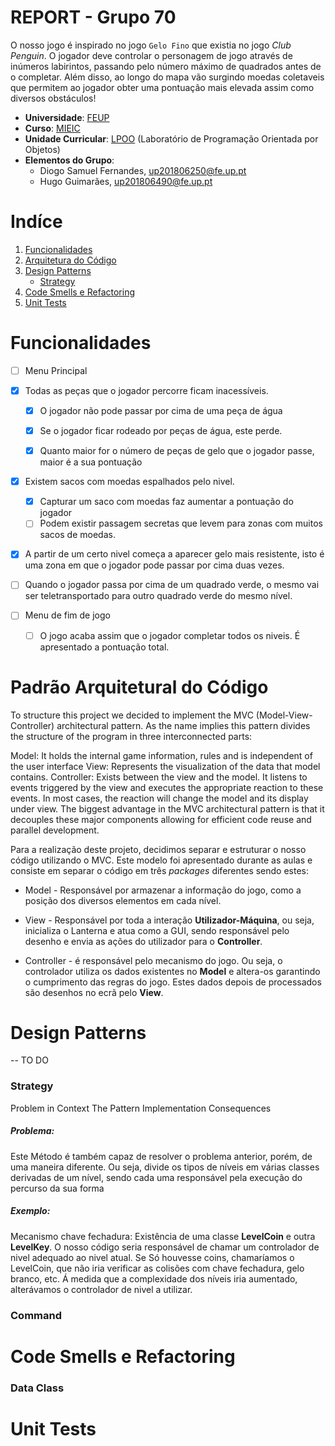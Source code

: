 # REPORT - Grupo 70


O nosso jogo é inspirado no jogo `Gelo Fino` que existia no jogo *Club Penguin*. O jogador deve controlar o personagem de jogo através de inúmeros labirintos, passando pelo número máximo de quadrados antes de o completar. Além disso, ao longo do mapa vão surgindo moedas coletaveis que permitem ao jogador obter uma pontuação mais elevada assim como diversos obstáculos!

- **Universidade**: [FEUP](https://sigarra.up.pt/feup/pt/web_page.Inicial)
- **Curso**: [MIEIC](https://sigarra.up.pt/feup/pt/cur_geral.cur_view?pv_curso_id=742&pv_ano_lectivo=2019)
- **Unidade Curricular**: [LPOO](https://sigarra.up.pt/feup/pt/UCURR_GERAL.FICHA_UC_VIEW?pv_ocorrencia_id=420000) (Laboratório de Programação Orientada por Objetos)
- **Elementos do Grupo**:    
    - Diogo Samuel Fernandes, up201806250@fe.up.pt
    - Hugo Guimarães, up201806490@fe.up.pt

# Indíce

1. [Funcionalidades](#funcionalidades)
2. [Arquitetura do Código](#padrão-arquitetural-do-código)
3. [Design Patterns](#design-patterns)
    - [Strategy](#strategy)
4. [Code Smells e Refactoring](#code-smells-e-refactoring)
5. [Unit Tests](#unit-tests)

# Funcionalidades

- [ ] Menu Principal

- [x] Todas as peças que o jogador percorre ficam inacessíveis.
  - [x] O jogador não pode passar por cima de uma peça de água
  - [x] Se o jogador ficar rodeado por peças de água, este perde.
  - [x] Quanto maior for o número de peças de gelo que o jogador passe, maior é a sua pontuação


- [x] Existem sacos com moedas espalhados pelo nivel.
  - [x] Capturar um saco com moedas faz aumentar a pontuação do jogador
  - [ ] Podem existir passagem secretas que levem para zonas com muitos sacos de moedas.

- [x] A partir de um certo nivel começa a aparecer gelo mais resistente, isto é uma zona em que o jogador pode passar por cima duas vezes. 

- [ ] Quando o jogador passa por cima de um quadrado verde, o mesmo vai ser teletransportado para outro quadrado verde do mesmo nível.

- [ ] Menu de fim de jogo
    - [ ] O jogo acaba assim que o jogador completar todos os niveis. É apresentado a pontuação total.

# Padrão Arquitetural do Código

To structure this project we decided to implement the MVC (Model-View-Controller) architectural pattern. As the name implies this pattern divides the structure of the program in three interconnected parts:

Model: It holds the internal game information, rules and is independent of the user interface
View: Represents the visualization of the data that model contains.
Controller: Exists between the view and the model. It listens to events triggered by the view and executes the appropriate reaction to these events. In most cases, the reaction will change the model and its display under view.
The biggest advantage in the MVC architectural pattern is that it decouples these major components allowing for efficient code reuse and parallel development.

Para a realização deste projeto, decidimos separar e estruturar o nosso código utilizando o MVC. Este modelo foi apresentado durante as aulas e consiste em separar o código em três *packages* diferentes sendo estes:
- Model - Responsável por armazenar a informação do jogo, como a posição dos diversos elementos em cada nível.
- View - Responsável por toda a interação **Utilizador-Máquina**, ou seja, inicializa o Lanterna e atua como a GUI, sendo responsável pelo desenho e envia as ações do utilizador para o **Controller**.

- Controller - é responsável pelo mecanismo do jogo.
Ou seja, o controlador utiliza os dados existentes no **Model** e altera-os garantindo o cumprimento das regras do jogo. Estes dados depois de processados são desenhos no ecrã pelo **View**.

# Design Patterns

-- TO DO 
### Strategy

Problem in Context
The Pattern
Implementation
Consequences

##### Problema:

Este Método é também capaz de resolver o problema anterior, porém, de uma maneira diferente. Ou seja, divide os tipos de níveis em várias classes derivadas de um nível, sendo cada uma responsável pela execução do percurso da sua forma

##### Exemplo:

Mecanismo chave fechadura: Existência de uma classe **LevelCoin** e outra **LevelKey**. O nosso código seria responsável de chamar um controlador de nivel adequado ao nivel atual. Se Só houvesse coins, chamaríamos o LevelCoin, que não iria verificar as colisões com chave fechadura, gelo branco, etc. Á medida que a complexidade dos níveis iria aumentado, alterávamos o controlador de nivel a utilizar.

### Command

# Code Smells e Refactoring

### Data Class

# Unit Tests


